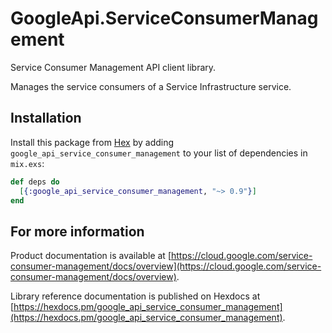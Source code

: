 # GoogleApi.ServiceConsumerManagement

Service Consumer Management API client library.

Manages the service consumers of a Service Infrastructure service.

## Installation

Install this package from [Hex](https://hex.pm) by adding
`google_api_service_consumer_management` to your list of dependencies in `mix.exs`:

```elixir
def deps do
  [{:google_api_service_consumer_management, "~> 0.9"}]
end
```

## For more information

Product documentation is available at [https://cloud.google.com/service-consumer-management/docs/overview](https://cloud.google.com/service-consumer-management/docs/overview).

Library reference documentation is published on Hexdocs at
[https://hexdocs.pm/google_api_service_consumer_management](https://hexdocs.pm/google_api_service_consumer_management).
